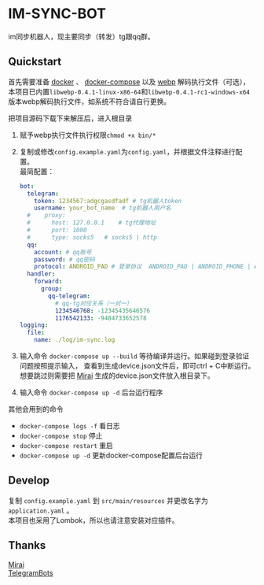 # IM-SYNC-BOT

im同步机器人，现主要同步（转发）tg跟qq群。

## Quickstart

首先需要准备 [docker](https://docs.docker.com/get-docker/) 、 [docker-compose](https://docs.docker.com/compose/install/) 以及 [webp](https://developers.google.com/speed/webp/download) 解码执行文件（可选），本项目已内置`libwebp-0.4.1-linux-x86-64`和`libwebp-0.4.1-rc1-windows-x64`版本webp解码执行文件，如系统不符合请自行更换。

把项目源码下载下来解压后，进入根目录

1. 赋予webp执行文件执行权限`chmod +x bin/*`

2. 复制或修改`config.example.yaml`为`config.yaml`，并根据文件注释进行配置。  
   最简配置：
    ```yaml
    bot:
      telegram:
        token: 1234567:adgcgasdfadf # tg机器人token
        username: your_bot_name  # tg机器人用户名
      #    proxy:
      #      host: 127.0.0.1    # tg代理地址
      #      port: 1080
      #      type: socks5   # socks5 | http
      qq:
        account: # qq账号
        password: # qq密码
        protocol: ANDROID_PAD # 登录协议  ANDROID_PAD | ANDROID_PHONE | ANDROID_WATCH
      handler:
        forward:
          group:
            qq-telegram: 
              # qq-tg对应关系（一对一）
              1234546768: -12345435646576
              1176542133: -9484733652578
    logging:
      file:
        name: ./log/im-sync.log
    ```
3. 输入命令 `docker-compose up --build` 等待编译并运行。如果碰到登录验证问题按照提示输入， 查看到生成device.json文件后，即可ctrl + C中断运行。  
   想要跳过则需要把 [Mirai](https://github.com/mamoe/mirai) 生成的device.json文件放入根目录下。
4. 输入命令 `docker-compose up -d` 后台运行程序

其他会用到的命令

- `docker-compose logs -f` 看日志
- `docker-compose stop` 停止
- `docker-compose restart` 重启
- `docker-compose up -d` 更新docker-compose配置后台运行

## Develop

复制 `config.example.yaml` 到 `src/main/resources` 并更改名字为 `application.yaml` 。  
本项目也采用了Lombok，所以也请注意安装对应插件。

## Thanks

[Mirai](https://github.com/mamoe/mirai)  
[TelegramBots](https://github.com/rubenlagus/TelegramBots)  
